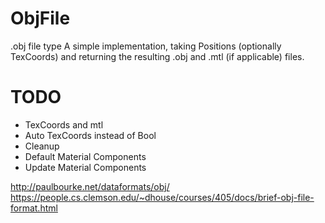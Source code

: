 # ObjFile
.obj file type
A simple implementation, taking Positions (optionally TexCoords) and returning the resulting .obj and .mtl (if applicable) files.

# TODO
- TexCoords and mtl
- Auto TexCoords instead of Bool
- Cleanup
- Default Material Components
- Update Material Components

http://paulbourke.net/dataformats/obj/
https://people.cs.clemson.edu/~dhouse/courses/405/docs/brief-obj-file-format.html